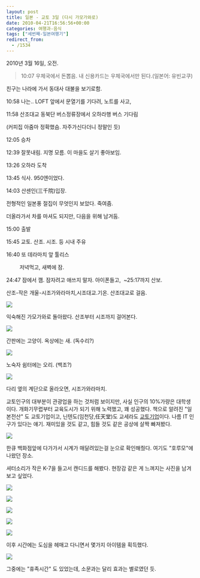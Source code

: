 ```yaml
---
layout: post
title: 일본 - 교토 3일 (다시 가모가와로)
date: 2010-04-21T16:56:56+00:00
categories: 여행과-음식
tags: ["세번째-일본여행기"]
redirect_from:
  - /1534
---
```


2010년 3월 16일, 오전.

> 10:07 우체국에서 돈뽑음. 내 신용카드는 우체국에서만 된다.(일본어: 유빈교쿠)

친구는 나라에 가서 동대사 대불을 보기로함.

10:58 나는.. LOFT 앞에서 문열기를 기다려, 노트를 사고,

11:58 산조대교 동북단 버스정류장에서 오하라행 버스 기다림

(커피집 아줌마 정확했슴. 자주가신다더니 정말인 듯)

12:05 승차

12:39 잘못내림. 지명 모름. 이 마을도 살기 좋아보임.

13:26 오하라 도착

13:45 식사. 950엔이었다.

14:03 산센인(三千院)입장.

전형적인 일본풍 절집이 무엇인지 보았다. 죽여줌.

더올라가서 차를 마셔도 되지만, 다음을 위해 남겨둠.<br />

15:00 출발

15:45 교토. 산조. 시조. 등 시내 주유

16:40 또 데라마치 앞 툴리스

         저녁먹고, 새벽에 잠.

24:47 잠에서 깸. 잠자려고 애쓰지 말자. 아이폰들고,  ~25:17까지 산보.

산조-작은 개울-시조가와라마치,시조대교.기온. 산조대교로 걸음.

![ ](/assets/media/uploads_1_cfile5.uf.1567001D4BBA21E00127EA.jpg)

익숙해진 가모가와로 돌아왔다. 산조부터 시조까지 걸어본다.

![ ](/assets/media/uploads_1_cfile2.uf.190594104BCF1C0170A43F.jpg)

간판에는 고양이. 옥상에는 새. (독수리?)

![ ](/assets/media/uploads_1_cfile7.uf.166B4F1E4BBA220E03BBA6.jpg)

노숙자 쉼터에는 오리. (백조?)

![ ](/assets/media/uploads_1_cfile24.uf.1914F11B4BBA223E17B3B3.jpg)

다리 옆의 계단으로 올라오면, 시조가와라마치.

교토인구의 대부분이 관광업을 하는 것처럼 보이지만, 사실 인구의 10%가량은 대학생이다. 개화기무렵부터 교육도시가 되기 위해 노력했고, 꽤 성공했다. 책으로 알려진 "일본전산" 도 교토기업이고, 닌텐도(임천당,任天堂)도 교세라도 <a href="http://blog.joins.com/media/folderlistslide.asp?uid=betweenthelines&amp;folder=5&amp;list_id=11171663" target="_blank" rel="noopener">교토기업</a>이다. 나름 IT 인구가 있다는 얘기. 재미있을 것도 같고, 힘들 것도 같은 공상에 살짝 빠져봤다.

![ ](/assets/media/uploads_1_cfile23.uf.186CDE224BBA24E203BCEF.jpg)

한큐 백화점앞에 다가가서 시계가 매달려있는걸 눈으로 확인해줬다. 여기도 "호루모"에 나왔던 장소.

셔터소리가 작은 K-7을 들고서 캔디드를 해봤다. 현장감 같은 게 느껴지는 사진을 남겨보고 싶었다.

![ ](/assets/media/uploads_1_cfile27.uf.166CDE224BBA24E10275E7.jpg)

![ ](/assets/media/uploads_1_cfile5.uf.196CDE224BBA24E204849D.jpg)

 

![ ](/assets/media/uploads_1_cfile29.uf.116CDE224BBA24E305E289.jpg)

 

 

![ ](/assets/media/uploads_1_cfile29.uf.166CDE224BBA24E508E51E.jpg)

 

![ ](/assets/media/uploads_1_cfile10.uf.176CDE224BBA24E5099925.jpg)

이후 시간에는 도심을 헤매고 다니면서 몇가지 아이템을 획득했다.

![ ](/assets/media/uploads_1_cfile3.uf.1634561A4BBA22A607E40C.jpg)

그중에는 "휴족시간" 도 있었는데, 소문과는 달리 효과는 별로였던 듯.

 
